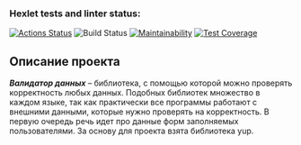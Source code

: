 ### Hexlet tests and linter status:
[![Actions Status](https://github.com/TonyMudRec/java-project-78/workflows/hexlet-check/badge.svg)](https://github.com/TonyMudRec/java-project-78/actions)
![Build Status](https://github.com/TonyMudRec/java-project-78/actions/workflows/build-check.yml/badge.svg)
[![Maintainability](https://api.codeclimate.com/v1/badges/6065f5f52cc4558bf302/maintainability)](https://codeclimate.com/github/TonyMudRec/java-project-78/maintainability)
[![Test Coverage](https://api.codeclimate.com/v1/badges/6065f5f52cc4558bf302/test_coverage)](https://codeclimate.com/github/TonyMudRec/java-project-78/test_coverage)

## Описание проекта

***Валидатор данных*** – библиотека, с помощью которой можно проверять корректность любых данных. Подобных библиотек множество в каждом языке, так как практически все программы работают с внешними данными, которые нужно проверять на корректность. В первую очередь речь идет про данные форм заполняемых пользователями. За основу для проекта взята библиотека yup.

